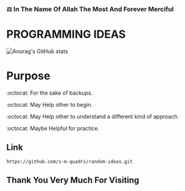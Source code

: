 ### :balance_scale: In The Name Of Allah The Most And Forever Merciful


#  PROGRAMMING IDEAS
![Anurag's GitHub stats](https://github-readme-stats.vercel.app/api?username=s-m-quadri&show_icons=true&theme=radical)



# Purpose

:octocat: For the sake of backups.

:octocat: May Help other to begin.

:octocat: May Help other to understand a different kind of approach.

:octocat: Maybe Helpful for practice.


## Link 

``` 
https://github.com/s-m-quadri/random-ideas.git
```



## Thank You Very Much For Visiting
